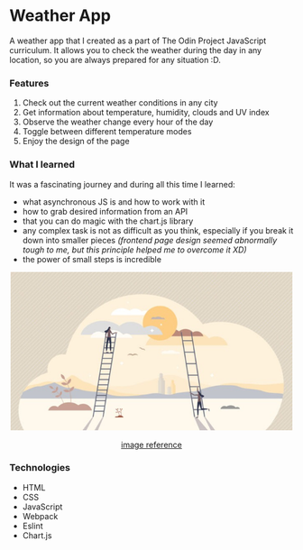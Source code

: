 # Weather App

A weather app that I created as a part of The Odin Project JavaScript curriculum. It allows you to check the weather during the day in any location, so you are always prepared for any situation :D.

### Features

1. Check out the current weather conditions in any city
2. Get information about temperature, humidity, clouds and UV index
3. Observe the weather change every hour of the day
4. Toggle between different temperature modes
5. Enjoy the design of the page

### What I learned

It was a fascinating journey and during all this time I learned:

- what asynchronous JS is and how to work with it
- how to grab desired information from an API
- that you can do magic with the chart.js library
- any complex task is not as difficult as you think, especially if you break it down into smaller pieces _(frontend page design seemed abnormally tough to me, but this principle helped me to overcome it XD)_
- the power of small steps is incredible

<p align="center">
  <img src="image.png" style="max-width: 500px">

  <p align="center">
    <a href="https://edexec.co.uk/the-power-of-small-steps/">image reference</a>
  </p>
</p>

### Technologies

- HTML
- CSS
- JavaScript
- Webpack
- Eslint
- Chart.js
